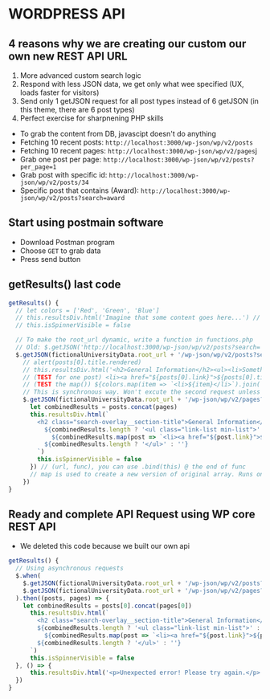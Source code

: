 # WORDPRESS API

## 4 reasons why we are creating our custom our own new REST API URL

1. More advanced custom search logic
2. Respond with less JSON data, we get only what wee specified (UX, loads faster for visitors)
3. Send only 1 getJSON request for all post types instead of 6 getJSON (in this theme, there are 6 post types)
4. Perfect exercise for sharpnening PHP skills

- To grab the content from DB, javascipt doesn't do anything
- Fetching 10 recent posts: `http://localhost:3000/wp-json/wp/v2/posts`
- Fetching 10 recent pages: `http://localhost:3000/wp-json/wp/v2/pages`j
- Grab one post per page: `http://localhost:3000/wp-json/wp/v2/posts?per_page=1`
- Grab post with specific id: `http://localhost:3000/wp-json/wp/v2/posts/34`
- Specific post that contains (Award): `http://localhost:3000/wp-json/wp/v2/posts?search=award`

## Start using postmain software

- Download Postman program
- Choose `GET` to grab data
- Press send button

## getResults() last code

```js
getResults() {
  // let colors = ['Red', 'Green', 'Blue']
  // this.resultsDiv.html('Imagine that some content goes here...') // (TEST)
  // this.isSpinnerVisible = false

  // To make the root_url dynamic, write a function in functions.php
  // Old: $.getJSON('http://localhost:3000/wp-json/wp/v2/posts?search=
  $.getJSON(fictionalUniversityData.root_url + '/wp-json/wp/v2/posts?search=' + this.searchFiled.val(), posts => {
    // alert(posts[0].title.rendered)
    // this.resultsDiv.html('<h2>General Information</h2><ul><li>Something</li></ul>') // (TEST)
    // (TEST for one post) <li><a href="${posts[0].link}">${posts[0].title.rendered}</a></li>
    // (TEST the map()) ${colors.map(item => `<li>${item}</li>`).join('')}
    // This is synchronous way. Won't excute the second request unless sending the first request
    $.getJSON(fictionalUniversityData.root_url + '/wp-json/wp/v2/pages?search=' + this.searchFiled.val(), pages => {
      let combinedResults = posts.concat(pages)
      this.resultsDiv.html(`
        <h2 class="search-overlay__section-title">General Information</h2>
          ${combinedResults.length ? '<ul class="link-list min-list">' : '<p>No general information matches your search.'}
            ${combinedResults.map(post => `<li><a href="${post.link}">${post.title.rendered}</a></li>`)}
          ${combinedResults.length ? '</ul>' : ''}
        `)
        this.isSpinnerVisible = false
      }) // (url, func), you can use .bind(this) @ the end of func
      // map is used to create a new version of original array. Runs once for each item
    })
}
```

## Ready and complete API Request using WP core REST API

- We deleted this code because we built our own api

```js
getResults() {
  // Using asynchronous requests
  $.when(
    $.getJSON(fictionalUniversityData.root_url + '/wp-json/wp/v2/posts?search=' + this.searchFiled.val()),
    $.getJSON(fictionalUniversityData.root_url + '/wp-json/wp/v2/pages?search=' + this.searchFiled.val())
  ).then((posts, pages) => {
    let combinedResults = posts[0].concat(pages[0])
      this.resultsDiv.html(`
        <h2 class="search-overlay__section-title">General Information</h2>
        ${combinedResults.length ? '<ul class="link-list min-list">' : '<p>No general information matches your search.'}
          ${combinedResults.map(post => `<li><a href="${post.link}">${post.title.rendered}</a> ${post.type == 'post' ? `by ${post.authorName}` : ''}</li>`).join('')}
        ${combinedResults.length ? '</ul>' : ''}
      `)
      this.isSpinnerVisible = false
  }, () => {
      this.resultsDiv.html('<p>Unexpected error! Please try again.</p>')
  })
}
```

